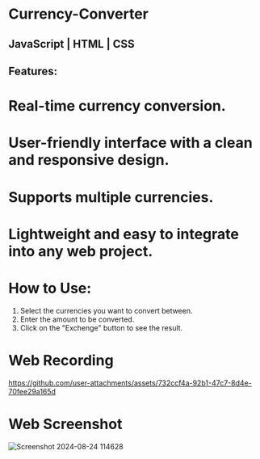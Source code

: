 # Currency-Converter

## JavaScript | HTML | CSS 

## Features:

# Real-time currency conversion.
# User-friendly interface with a clean and responsive design.
# Supports multiple currencies.
# Lightweight and easy to integrate into any web project.

# How to Use:

1. Select the currencies you want to convert between.
3. Enter the amount to be converted.
3. Click on the "Exchenge" button to see the result.

 # Web Recording


https://github.com/user-attachments/assets/732ccf4a-92b1-47c7-8d4e-70fee29a165d



 # Web Screenshot
![Screenshot 2024-08-24 114628](https://github.com/user-attachments/assets/8af2d596-8f92-4d00-94c8-83348d7e0e04)

